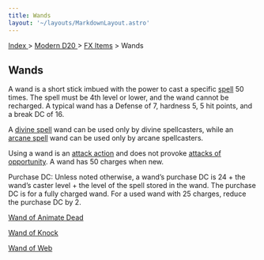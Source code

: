 ```yaml
---
title: Wands
layout: '~/layouts/MarkdownLayout.astro'
---
```


[ Index ](/) > [ Modern D20 ](/modern.d20.srd) > [FX Items](/modern.d20.srd/fx.items) > Wands

## Wands

A wand is a short stick imbued with the power to cast a specific
[spell](/modern.d20.srd/fx) 50 times. The spell must be 4th level or lower,
and the wand cannot be recharged. A typical wand has a Defense of 7, hardness
5, 5 hit points, and a break DC of 16.

A [divine spell](/modern.d20.srd/fx/divine.spells) wand can be used only by
divine spellcasters, while an [arcane spell](/modern.d20.srd/fx/arcane.spells)
wand can be used only by arcane spellcasters.

Using a wand is an [attack action](/modern.d20.srd/combat/attack.actions) and
does not provoke [attacks of opportunity](/modern.d20.srd/combat/attacks.of.opportunity). A wand has 50
charges when new.

Purchase DC: Unless noted otherwise, a wand’s purchase DC is 24 + the wand’s
caster level + the level of the spell stored in the wand. The purchase DC is
for a fully charged wand. For a used wand with 25 charges, reduce the purchase
DC by 2.

[Wand of Animate Dead](/modern.d20.srd/fx.items/wand.of.animate.dead)

[Wand of Knock](/modern.d20.srd/fx.items/wand.of.knock)

[Wand of Web](/modern.d20.srd/fx.items/wand.of.web)

